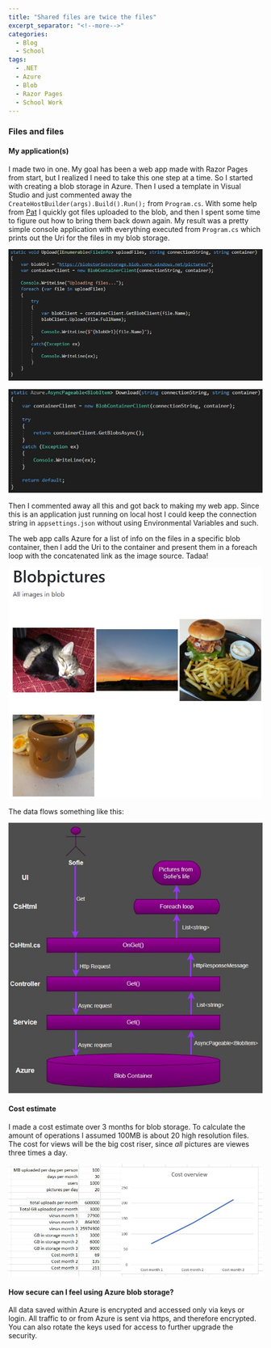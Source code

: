 ```yaml
---
title: "Shared files are twice the files"
excerpt_separator: "<!--more-->"
categories:
  - Blog
  - School
tags:
  - .NET
  - Azure
  - Blob
  - Razor Pages
  - School Work
---
```


### Files and files

#### My application(s)

I made two in one. My goal has been a web app made with Razor Pages from start, but I realized I need to take this one step at a time.
So I started with creating a blob storage in Azure. Then I used a template in Visual Studio and just commented away the  `CreateHostBuilder(args).Build().Run();` from `Program.cs`. With some help from [Pat](https://www.youtube.com/channel/UCWIgdMSJn8X9IwylP-7Ad8w/videos) I quickly got files uploaded to the blob, and then I spent some time to figure out how to bring them back down again. My result was a pretty simple console application with everything executed from `Program.cs` which prints out the Uri for the files in my blob storage. 

![Upload](https://raw.githubusercontent.com/Baverstrand/Baverstrand.github.io/master/img/211001upload.jpg)

![Download](https://raw.githubusercontent.com/Baverstrand/Baverstrand.github.io/master/img/211001download.jpg)

Then I commented away all this and got back to making my web app. Since this is an application just running on local host I could keep the connection string in `appsettings.json` without using Environmental Variables and such.

The web app calls Azure for a list of info on the files in a specific blob container, then I add the Uri to the container and present them in a foreach loop with the concatenated link as the image source. Tadaa!

![Frontend](https://raw.githubusercontent.com/Baverstrand/Baverstrand.github.io/master/img/211001frontend.jpg)

The data flows something like this:

![Data flow](https://raw.githubusercontent.com/Baverstrand/Baverstrand.github.io/master/img/211001flow.jpg)

#### Cost estimate

I made a cost estimate over 3 months for blob storage. To calculate the amount of operations I assumed 100MB is about 20 high resolution files. The cost for views will be the big cost riser, since *all* pictures are viewes three times a day. 

![Cost calculation](https://raw.githubusercontent.com/Baverstrand/Baverstrand.github.io/master/img/211001cost.jpg)

#### How secure can I feel using Azure blob storage?

All data saved within Azure is encrypted and accessed only via keys or login. All traffic to or from Azure is sent via https, and therefore encrypted. You can also rotate the keys used for access to further upgrade the security. 
